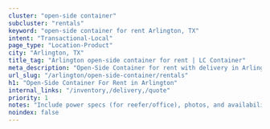```yaml
---
cluster: "open-side container"
subcluster: "rentals"
keyword: "open-side container for rent Arlington, TX"
intent: "Transactional-Local"
page_type: "Location-Product"
city: "Arlington, TX"
title_tag: "Arlington open-side container for rent | LC Container"
meta_description: "Open-Side Container for rent with delivery in Arlington, TX. LC Container — local Since 2003. Get pricing today."
url_slug: "/arlington/open-side-container/rentals"
h1: "Open-Side Container For Rent in Arlington"
internal_links: "/inventory,/delivery,/quote"
priority: 1
notes: "Include power specs (for reefer/office), photos, and availability."
noindex: false
---
```


<!-- TODO: Add unique city/inventory copy, images, and internal links here. -->
